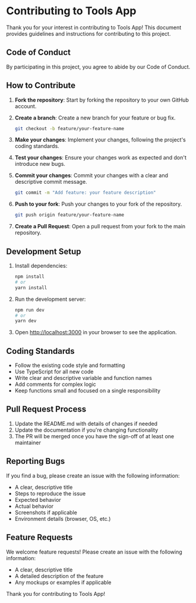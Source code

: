 # Contributing to Tools App

Thank you for your interest in contributing to Tools App! This document provides guidelines and instructions for contributing to this project.

## Code of Conduct

By participating in this project, you agree to abide by our Code of Conduct.

## How to Contribute

1. **Fork the repository**: Start by forking the repository to your own GitHub account.

2. **Create a branch**: Create a new branch for your feature or bug fix.
   ```bash
   git checkout -b feature/your-feature-name
   ```

3. **Make your changes**: Implement your changes, following the project's coding standards.

4. **Test your changes**: Ensure your changes work as expected and don't introduce new bugs.

5. **Commit your changes**: Commit your changes with a clear and descriptive commit message.
   ```bash
   git commit -m "Add feature: your feature description"
   ```

6. **Push to your fork**: Push your changes to your fork of the repository.
   ```bash
   git push origin feature/your-feature-name
   ```

7. **Create a Pull Request**: Open a pull request from your fork to the main repository.

## Development Setup

1. Install dependencies:
   ```bash
   npm install
   # or
   yarn install
   ```

2. Run the development server:
   ```bash
   npm run dev
   # or
   yarn dev
   ```

3. Open [http://localhost:3000](http://localhost:3000) in your browser to see the application.

## Coding Standards

- Follow the existing code style and formatting
- Use TypeScript for all new code
- Write clear and descriptive variable and function names
- Add comments for complex logic
- Keep functions small and focused on a single responsibility

## Pull Request Process

1. Update the README.md with details of changes if needed
2. Update the documentation if you're changing functionality
3. The PR will be merged once you have the sign-off of at least one maintainer

## Reporting Bugs

If you find a bug, please create an issue with the following information:

- A clear, descriptive title
- Steps to reproduce the issue
- Expected behavior
- Actual behavior
- Screenshots if applicable
- Environment details (browser, OS, etc.)

## Feature Requests

We welcome feature requests! Please create an issue with the following information:

- A clear, descriptive title
- A detailed description of the feature
- Any mockups or examples if applicable

Thank you for contributing to Tools App! 